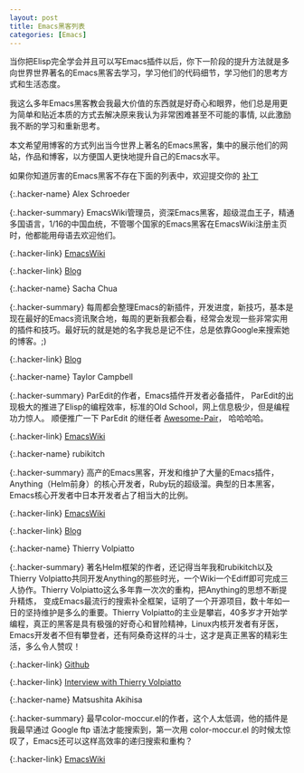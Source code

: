 ```yaml
---
layout: post
title: Emacs黑客列表
categories: [Emacs]
---
```


当你把Elisp完全学会并且可以写Emacs插件以后，你下一阶段的提升方法就是多向世界世界著名的Emacs黑客去学习，学习他们的代码细节，学习他们的思考方式和生活态度。

我这么多年Emacs黑客教会我最大价值的东西就是好奇心和眼界，他们总是用更为简单和贴近本质的方式去解决原来我认为非常困难甚至不可能的事情, 以此激励我不断的学习和重新思考。

本文希望用博客的方式列出当今世界上著名的Emacs黑客，集中的展示他们的网站，作品和博客，以方便国人更快地提升自己的Emacs水平。

如果你知道厉害的Emacs黑客不存在下面的列表中，欢迎提交你的 [补丁](https://github.com/manateelazycat/manateelazycat.github.io/edit/master/_posts/2019-05-12-emacs-hackers.md)

{:.hacker-name}
Alex Schroeder

{:.hacker-summary}
EmacsWiki管理员，资深Emacs黑客，超级混血王子，精通多国语言，1/16的中国血统，不管哪个国家的Emacs黑客在EmacsWiki注册主页时，他都能用母语去欢迎他们。

{:.hacker-link}
[EmacsWiki](https://www.emacswiki.org/emacs/Alex_Schroeder)

{:.hacker-link}
[Blog](https://alexschroeder.ch/wiki/Recent_Changes)

{:.hacker-name}
Sacha Chua

{:.hacker-summary}
每周都会整理Emacs的新插件，开发进度，新技巧，基本是现在最好的Emacs资讯聚合地，每周的更新我都会看，经常会发现一些非常实用的插件和技巧。最好玩的就是她的名字我总是记不住，总是依靠Google来搜索她的博客。;)

{:.hacker-link}
[Blog](https://sachachua.com/blog/category/geek/emacs/)

{:.hacker-name}
Taylor Campbell

{:.hacker-summary}
ParEdit的作者，Emacs插件开发者必备插件， ParEdit的出现极大的推进了Elisp的编程效率，标准的Old School，网上信息极少，但是编程功力惊人。
顺便推广一下 ParEdit 的继任者 [Awesome-Pair](https://github.com/manateelazycat/awesome-pair)， 哈哈哈哈。

{:.hacker-link}
[EmacsWiki](https://www.emacswiki.org/emacs/TaylorCampbell)

{:.hacker-name}
rubikitch

{:.hacker-summary}
高产的Emacs黑客，开发和维护了大量的Emacs插件，Anything（Helm前身）的核心开发者，Ruby玩的超级溜。典型的日本黑客，Emacs核心开发者中日本开发者占了相当大的比例。

{:.hacker-link}
[EmacsWiki](https://www.emacswiki.org/emacs/rubikitch)

{:.hacker-link}
[Blog](http://rubikitch.com/)

{:.hacker-name}
Thierry Volpiatto

{:.hacker-summary}
著名Helm框架的作者，还记得当年我和rubikitch以及Thierry Volpiatto共同开发Anything的那些时光，一个Wiki一个Ediff即可完成三人协作。Thierry Volpiatto这么多年靠一次次的重构，把Anything的思想不断提升精炼， 变成Emacs最流行的搜索补全框架，证明了一个开源项目，数十年如一日的坚持维护是多么的重要。Thierry Volpiatto的主业是攀岩，40多岁才开始学编程，真正的黑客是具有极强的好奇心和冒险精神，Linux内核开发者有牙医，Emacs开发者不但有攀登者，还有阿桑奇这样的斗士，这才是真正黑客的精彩生活，多么令人赞叹！

{:.hacker-link}
[Github](https://github.com/thierryvolpiatto)

{:.hacker-link}
[Interview with Thierry Volpiatto](https://sachachua.com/blog/2018/09/interview-with-thierry-volpiatto/)

{:.hacker-name}
Matsushita Akihisa

{:.hacker-summary}
最早color-moccur.el的作者，这个人太低调，他的插件是我最早通过 Google ftp 语法才能搜索到，第一次用 color-moccur.el 的时候太惊叹了，Emacs还可以这样高效率的递归搜索和重构？

{:.hacker-link}
[EmacsWiki](https://www.emacswiki.org/emacs/Matsushita)
